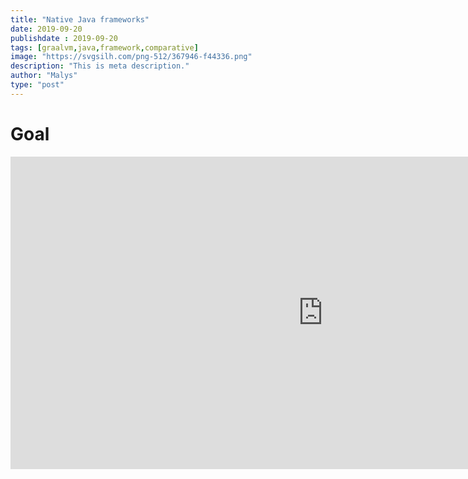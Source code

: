 ```yaml
---
title: "Native Java frameworks"
date: 2019-09-20
publishdate : 2019-09-20
tags: [graalvm,java,framework,comparative]
image: "https://svgsilh.com/png-512/367946-f44336.png"
description: "This is meta description."
author: "Malys"
type: "post"
---
```


# Goal

<iframe src="https://docs.google.com/spreadsheets/d/e/2PACX-1vTlum2-EkQbcQiR0xuJAatsmiub8ky3MH8ZIjfVT-ZI6Iw2rwisZ9yolP1HPWhLX22afu22EVUUVLOd/pubhtml?gid=2096152561&single=true" name="native" scrolling="no" frameborder="0" marginheight="0px" marginwidth="0px" height="500px" width="1000px" allowfullscreen></iframe>
